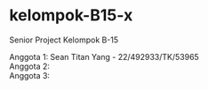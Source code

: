 # kelompok-B15-x
Senior Project Kelompok B-15<br />

Anggota 1: Sean Titan Yang - 22/492933/TK/53965<br />
Anggota 2:<br />
Anggota 3:<br />